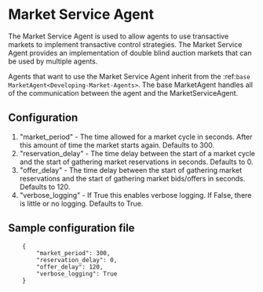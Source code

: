 # Market Service Agent

The Market Service Agent is used to allow agents to use transactive markets
to implement transactive control strategies.  The Market Service Agent provides
an implementation of double blind auction markets that can be used by multiple agents.

Agents that want to use the Market Service Agent inherit from the :ref:`base MarketAgent<Developing-Market-Agents>`.
The base MarketAgent handles all of the communication between the agent and the MarketServiceAgent.

## Configuration

1. "market_period" - The time allowed for a market cycle in seconds. After this amount of time the market starts again.
   Defaults to 300.
2. "reservation_delay" - The time delay between the start of a market cycle and the start of gathering market 
   reservations in seconds. Defaults to 0.
3. "offer_delay" - The time delay between the start of gathering market reservations and the start of gathering market 
   bids/offers in seconds. Defaults to 120.
4. "verbose_logging" - If True this enables verbose logging.  If False, there is little or no logging. Defaults to True.


## Sample configuration file

``` {.python}
    {
        "market_period": 300,
        "reservation_delay": 0,
        "offer_delay": 120,
        "verbose_logging": True
    }
```

